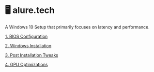 # 🖥️ alure.tech
A Windows 10 Setup that primarily focuses on latency and performance.

[1. BIOS Configuration](docs/bios.md)

[2. Windows Installation](docs/install.md)

[3. Post Installation Tweaks](docs/tweaks.md)

[4. GPU Optimizations](docs/gpu.md)
